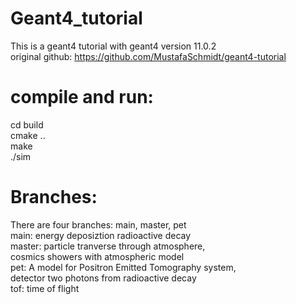 # Geant4_tutorial
This is a geant4 tutorial with geant4 version 11.0.2  
original github: https://github.com/MustafaSchmidt/geant4-tutorial  
# compile and run:  
cd build  
cmake ..  
make  
./sim     
# Branches:  
There are four branches: main, master, pet  
main: energy deposiztion radioactive decay  
master: particle tranverse through atmosphere,  
        cosmics showers with atmospheric model  
pet: A model for Positron Emitted Tomography system,  
     detector two photons from radioactive decay  
tof: time of flight      
